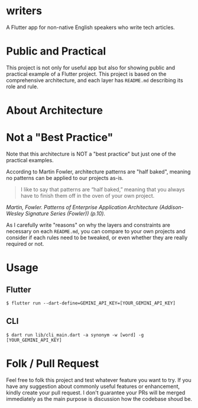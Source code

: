 # writers

A Flutter app for non-native English speakers who write tech articles.

# Public and Practical

This project is not only for useful app but also for showing public and practical example of a Flutter project. This project is based on the comprehensive architecture, and each layer has `README.md` describing its role and rule.

# About Architecture



# Not a "Best Practice"

Note that this architecture is NOT a "best practice" but just one of the practical examples. 

According to Martin Fowler, architecture patterns are "half baked", meaning no patterns can be applied to our projects as-is.

> I like to say that patterns are “half baked,” meaning that you always have to finish them off in the oven of your own project.

_Martin, Fowler. Patterns of Enterprise Application Architecture (Addison-Wesley Signature Series (Fowler)) (p.10)._

As I carefully write "reasons" on why the layers and constraints are necessary on each `README.md`, you can compare to your own projects and consider if each rules need to be tweaked, or even whether they are really required or not.

# Usage

## Flutter

```shell
$ flutter run --dart-define=GEMINI_API_KEY=[YOUR_GEMINI_API_KEY]
```

## CLI

```shell
$ dart run lib/cli_main.dart -a synonym -w [word] -g [YOUR_GEMINI_API_KEY] 
```

# Folk / Pull Request

Feel free to folk this project and test whatever feature you want to try. If you have any suggestion about commonly useful features or enhancement, kindly create your pull request. I don't guarantee your PRs will be merged immediately as the main purpose is discussion how the codebase shoud be.
